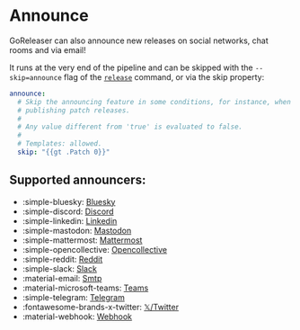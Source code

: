 # Announce

GoReleaser can also announce new releases on social networks, chat rooms and via
email!

It runs at the very end of the pipeline and can be skipped with the
`--skip=announce` flag of the [`release`](../../cmd/goreleaser_release.md)
command, or via the skip property:

```yaml title=".goreleaser.yaml"
announce:
  # Skip the announcing feature in some conditions, for instance, when
  # publishing patch releases.
  #
  # Any value different from 'true' is evaluated to false.
  #
  # Templates: allowed.
  skip: "{{gt .Patch 0}}"
```

## Supported announcers:

<div class="grid cards" markdown>

- :simple-bluesky: [Bluesky](./bluesky.md)
- :simple-discord: [Discord](./discord.md)
- :simple-linkedin: [Linkedin](./linkedin.md)
- :simple-mastodon: [Mastodon](./mastodon.md)
- :simple-mattermost: [Mattermost](./mattermost.md)
- :simple-opencollective: [Opencollective](./opencollective.md)
- :simple-reddit: [Reddit](./reddit.md)
- :simple-slack: [Slack](./slack.md)
- :material-email: [Smtp](./smtp.md)
- :material-microsoft-teams: [Teams](./teams.md)
- :simple-telegram: [Telegram](./telegram.md)
- :fontawesome-brands-x-twitter: [𝕏/Twitter](./twitter.md)
- :material-webhook: [Webhook](./webhook.md)

</div>
